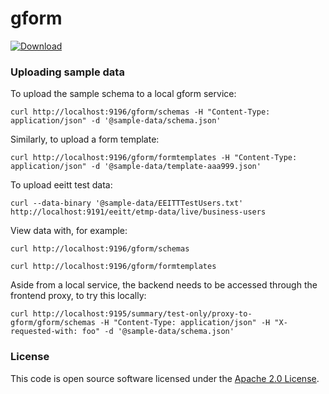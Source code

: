 
# gform

[ ![Download](https://api.bintray.com/packages/hmrc/releases/gform/images/download.svg) ](https://bintray.com/hmrc/releases/gform/_latestVersion)

### Uploading sample data

To upload the sample schema to a local gform service:

    curl http://localhost:9196/gform/schemas -H "Content-Type: application/json" -d '@sample-data/schema.json'

Similarly, to upload a form template:

    curl http://localhost:9196/gform/formtemplates -H "Content-Type: application/json" -d '@sample-data/template-aaa999.json'

To upload eeitt test data: 
    
    curl --data-binary '@sample-data/EEITTTestUsers.txt' http://localhost:9191/eeitt/etmp-data/live/business-users
    
View data with, for example:

    curl http://localhost:9196/gform/schemas

    curl http://localhost:9196/gform/formtemplates
    
Aside from a local service, the backend needs to be accessed through the frontend proxy, to try this locally:

    curl http://localhost:9195/summary/test-only/proxy-to-gform/gform/schemas -H "Content-Type: application/json" -H "X-requested-with: foo" -d '@sample-data/schema.json'

### License

This code is open source software licensed under the [Apache 2.0 License]("http://www.apache.org/licenses/LICENSE-2.0.html").
  
